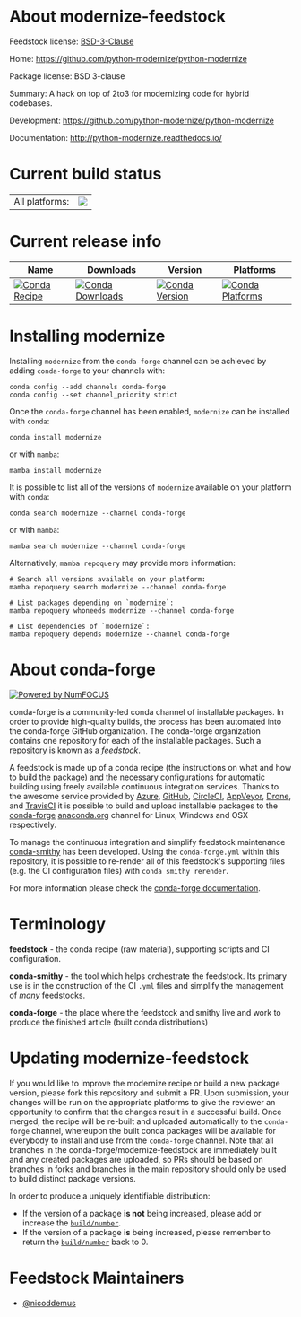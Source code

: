 About modernize-feedstock
=========================

Feedstock license: [BSD-3-Clause](https://github.com/conda-forge/modernize-feedstock/blob/main/LICENSE.txt)

Home: https://github.com/python-modernize/python-modernize

Package license: BSD 3-clause

Summary: A hack on top of 2to3 for modernizing code for hybrid codebases.

Development: https://github.com/python-modernize/python-modernize

Documentation: http://python-modernize.readthedocs.io/

Current build status
====================


<table><tr><td>All platforms:</td>
    <td>
      <a href="https://dev.azure.com/conda-forge/feedstock-builds/_build/latest?definitionId=3112&branchName=main">
        <img src="https://dev.azure.com/conda-forge/feedstock-builds/_apis/build/status/modernize-feedstock?branchName=main">
      </a>
    </td>
  </tr>
</table>

Current release info
====================

| Name | Downloads | Version | Platforms |
| --- | --- | --- | --- |
| [![Conda Recipe](https://img.shields.io/badge/recipe-modernize-green.svg)](https://anaconda.org/conda-forge/modernize) | [![Conda Downloads](https://img.shields.io/conda/dn/conda-forge/modernize.svg)](https://anaconda.org/conda-forge/modernize) | [![Conda Version](https://img.shields.io/conda/vn/conda-forge/modernize.svg)](https://anaconda.org/conda-forge/modernize) | [![Conda Platforms](https://img.shields.io/conda/pn/conda-forge/modernize.svg)](https://anaconda.org/conda-forge/modernize) |

Installing modernize
====================

Installing `modernize` from the `conda-forge` channel can be achieved by adding `conda-forge` to your channels with:

```
conda config --add channels conda-forge
conda config --set channel_priority strict
```

Once the `conda-forge` channel has been enabled, `modernize` can be installed with `conda`:

```
conda install modernize
```

or with `mamba`:

```
mamba install modernize
```

It is possible to list all of the versions of `modernize` available on your platform with `conda`:

```
conda search modernize --channel conda-forge
```

or with `mamba`:

```
mamba search modernize --channel conda-forge
```

Alternatively, `mamba repoquery` may provide more information:

```
# Search all versions available on your platform:
mamba repoquery search modernize --channel conda-forge

# List packages depending on `modernize`:
mamba repoquery whoneeds modernize --channel conda-forge

# List dependencies of `modernize`:
mamba repoquery depends modernize --channel conda-forge
```


About conda-forge
=================

[![Powered by
NumFOCUS](https://img.shields.io/badge/powered%20by-NumFOCUS-orange.svg?style=flat&colorA=E1523D&colorB=007D8A)](https://numfocus.org)

conda-forge is a community-led conda channel of installable packages.
In order to provide high-quality builds, the process has been automated into the
conda-forge GitHub organization. The conda-forge organization contains one repository
for each of the installable packages. Such a repository is known as a *feedstock*.

A feedstock is made up of a conda recipe (the instructions on what and how to build
the package) and the necessary configurations for automatic building using freely
available continuous integration services. Thanks to the awesome service provided by
[Azure](https://azure.microsoft.com/en-us/services/devops/), [GitHub](https://github.com/),
[CircleCI](https://circleci.com/), [AppVeyor](https://www.appveyor.com/),
[Drone](https://cloud.drone.io/welcome), and [TravisCI](https://travis-ci.com/)
it is possible to build and upload installable packages to the
[conda-forge](https://anaconda.org/conda-forge) [anaconda.org](https://anaconda.org/)
channel for Linux, Windows and OSX respectively.

To manage the continuous integration and simplify feedstock maintenance
[conda-smithy](https://github.com/conda-forge/conda-smithy) has been developed.
Using the ``conda-forge.yml`` within this repository, it is possible to re-render all of
this feedstock's supporting files (e.g. the CI configuration files) with ``conda smithy rerender``.

For more information please check the [conda-forge documentation](https://conda-forge.org/docs/).

Terminology
===========

**feedstock** - the conda recipe (raw material), supporting scripts and CI configuration.

**conda-smithy** - the tool which helps orchestrate the feedstock.
                   Its primary use is in the construction of the CI ``.yml`` files
                   and simplify the management of *many* feedstocks.

**conda-forge** - the place where the feedstock and smithy live and work to
                  produce the finished article (built conda distributions)


Updating modernize-feedstock
============================

If you would like to improve the modernize recipe or build a new
package version, please fork this repository and submit a PR. Upon submission,
your changes will be run on the appropriate platforms to give the reviewer an
opportunity to confirm that the changes result in a successful build. Once
merged, the recipe will be re-built and uploaded automatically to the
`conda-forge` channel, whereupon the built conda packages will be available for
everybody to install and use from the `conda-forge` channel.
Note that all branches in the conda-forge/modernize-feedstock are
immediately built and any created packages are uploaded, so PRs should be based
on branches in forks and branches in the main repository should only be used to
build distinct package versions.

In order to produce a uniquely identifiable distribution:
 * If the version of a package **is not** being increased, please add or increase
   the [``build/number``](https://docs.conda.io/projects/conda-build/en/latest/resources/define-metadata.html#build-number-and-string).
 * If the version of a package **is** being increased, please remember to return
   the [``build/number``](https://docs.conda.io/projects/conda-build/en/latest/resources/define-metadata.html#build-number-and-string)
   back to 0.

Feedstock Maintainers
=====================

* [@nicoddemus](https://github.com/nicoddemus/)

